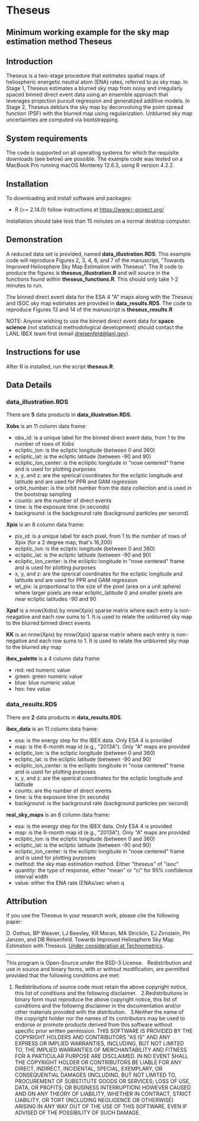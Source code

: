 # Theseus
Minimum working example for the sky map estimation method Theseus
---
## Introduction

Theseus is a two-stage procedure that estimates spatial maps of heliospheric energetic neutral atom (ENA) rates, referred to as sky map. In Stage 1, Theseus estimates a blurred sky map from noisy and irregularly spaced binned direct event data using an ensemble approach that leverages projection pursuit regression and generalized additive models. In Stage 2, Theseus deblurs the sky map by deconvolving the point spread function (PSF) with the blurred map using regularization. Unblurred sky map uncertainties are computed via bootstrapping.


## System requirements

The code is supported on all operating systems for which the requisite downloads (see below) are possible. The example code was tested on a MacBook Pro running macOS Monterey 12.6.3, using R version 4.2.2.

## Installation

To downloading and install software and packages:
 - R (>= 2.14.0) follow instructions at https://www.r-project.org/

Installation should take less than 15 minutes on a normal desktop computer.


## Demonstration

A reduced data set is provided, named **data_illustration.RDS**. This example code will reproduce Figures 2, 3, 4, 6, and 7 of the manuscript, "Towards Improved Heliosphere Sky Map Estimation with Theseus". The R code to produce the figures is **theseus_illustration.R** and will source in the functions found within **theseus_functions.R**. This should only take 1-2 minutes to run. 

The binned direct event data for the ESA 4 "A" maps along with the Theseus and ISOC sky map estimates are provided in **data_results.RDS**. The code to reproduce Figures 13 and 14 of the manuscript is **theseus_results.R** 

NOTE: Anyone wishing to use the binned direct event data for **space science** (not statistical methodological development) should contact the LANL IBEX team first (email dreisenfeld@lanl.gov).


## Instructions for use

After R is installed, run the script **theseus.R**. 


## Data Details

### data_illustration.RDS

There are **5** data products in **data_illustration.RDS**.

**Xobs** is an 11 column data frame:
- obs_id: is a unique label for the binned direct event data, from 1 to the number of rows of Xobs
- ecliptic_lon: is the ecliptic longitude (between 0 and 360)
- ecliptic_lat: is the ecliptic latitude (between -90 and 90)
- ecliptic_lon_center: is the ecliiptic longitude in "nose centered" frame and is used for plotting purposes
- x, y, and z: are the sperical coordinates for the ecliptic longitude and latitude and are used for PPR and GAM regression
- orbit_number: is the orbit number from the data collection and is used in the bootstrap sampling
- counts: are the number of direct events
- time: is the exposure time (in seconds)
- background: is the background rate (background particles per second)

**Xpix** is an 8 column data frame:
- pix_id: is a unique label for each pixel, from 1 to the number of rows of Xpix (for a 2 degree map, that's 16,200)
- ecliptic_lon: is the ecliptic longitude (between 0 and 360)
- ecliptic_lat: is the ecliptic latitude (between -90 and 90)
- ecliptic_lon_center: is the ecliiptic longitude in "nose centered" frame and is used for plotting purposes
- x, y, and z: are the sperical coordinates for the ecliptic longitude and latitude and are used for PPR and GAM regression
- wt_pix: is proportional to the size of the pixel (area on a unit sphere) where larger pixels are near ecliptic_latitude 0 and smaller pixels are near ecliptic latitudes -90 and 90

**Xpsf** is a nrow(Xobs) by nrow(Xpix) sparse matrix where each entry is non-neagative and each row sums to 1. It is used to relate the unblurred sky map to the blurred binned direct events

**KK** is an nrow(Xpix) by nrow(Xpix) sparse matrix where each entry is non-negative and each row sums to 1. It is used to relate the unblurred sky map to the blurred sky map

**ibex_palette** is a 4 column data frame:
- red: red numeric value
- green: green numeric value
- blue: blue numeric value
- hex: hex value

### data_results.RDS 

There are **2** data products in **data_results.RDS**.

**ibex_data** is an 11 column data frame:
- esa: is the energy step for the IBEX data. Only ESA 4 is provided
- map: is the 6-month map id (e.g., "2013A"). Only "A" maps are provided
- ecliptic_lon: is the ecliptic longitude (between 0 and 360)
- ecliptic_lat: is the ecliptic latitude (between -90 and 90)
- ecliptic_lon_center: is the ecliiptic longitude in "nose centered" frame and is used for plotting purposes
- x, y, and z: are the sperical coordinates for the ecliptic longitude and latitude
- counts: are the number of direct events
- time: is the exposure time (in seconds)
- background: is the background rate (background particles per second)

**real_sky_maps** is an 8 column data frame:
- esa: is the energy step for the IBEX data. Only ESA 4 is provided
- map: is the 6-month map id (e.g., "2013A"). Only "A" maps are provided
- ecliptic_lon: is the ecliptic longitude (between 0 and 360)
- ecliptic_lat: is the ecliptic latitude (between -90 and 90)
- ecliptic_lon_center: is the ecliiptic longitude in "nose centered" frame and is used for plotting purposes
- method: the sky map estimation method. Either "theseus" of "isoc"
- quantity: the type of response, either "mean" or "ci" for 95% confidence interval width
- value: either the ENA rate (ENAs/sec when q

  
## Attribution

If you use the Theseus in your research work, please cite the following paper:

D. Osthus, BP Weaver, LJ Beesley, KR Moran, MA Stricklin, EJ Zirnstein, PH Janzen, and DB Reisenfeld. Towards Improved Heliosphere Sky Map Estimation with Theseus. [Under consideration at Technometrics](https://arxiv.org/pdf/2210.12005.pdf).

---


This program is Open-Source under the BSD-3 License.
 
Redistribution and use in source and binary forms, with or without modification, are permitted provided that the following conditions are met:
1. Redistributions of source code must retain the above copyright notice, this list of conditions and
the following disclaimer.
 
2.Redistributions in binary form must reproduce the above copyright notice, this list of conditions
and the following disclaimer in the documentation and/or other materials provided with the
distribution.
 
3.Neither the name of the copyright holder nor the names of its contributors may be used to endorse
or promote products derived from this software without specific prior written permission.
THIS SOFTWARE IS PROVIDED BY THE COPYRIGHT HOLDERS AND CONTRIBUTORS "AS
IS" AND ANY EXPRESS OR IMPLIED WARRANTIES, INCLUDING, BUT NOT LIMITED TO, THE
IMPLIED WARRANTIES OF MERCHANTABILITY AND FITNESS FOR A PARTICULAR
PURPOSE ARE DISCLAIMED. IN NO EVENT SHALL THE COPYRIGHT HOLDER OR
CONTRIBUTORS BE LIABLE FOR ANY DIRECT, INDIRECT, INCIDENTAL, SPECIAL,
EXEMPLARY, OR CONSEQUENTIAL DAMAGES (INCLUDING, BUT NOT LIMITED TO,
PROCUREMENT OF SUBSTITUTE GOODS OR SERVICES; LOSS OF USE, DATA, OR PROFITS;
OR BUSINESS INTERRUPTION) HOWEVER CAUSED AND ON ANY THEORY OF LIABILITY,
WHETHER IN CONTRACT, STRICT LIABILITY, OR TORT (INCLUDING NEGLIGENCE OR
OTHERWISE) ARISING IN ANY WAY OUT OF THE USE OF THIS SOFTWARE, EVEN IF
ADVISED OF THE POSSIBILITY OF SUCH DAMAGE.
